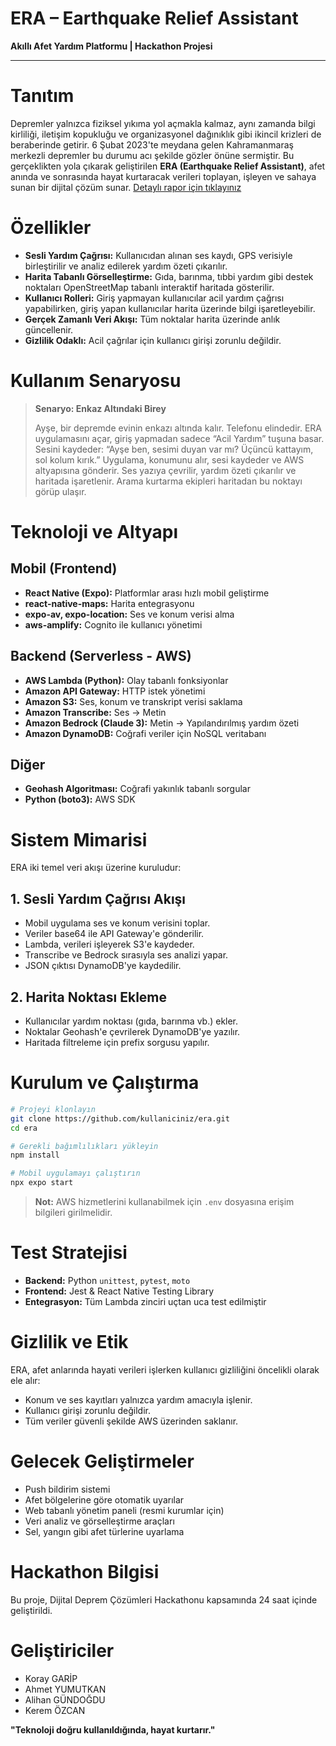 # ERA – Earthquake Relief Assistant

**Akıllı Afet Yardım Platformu | Hackathon Projesi**

---

# Tanıtım

Depremler yalnızca fiziksel yıkıma yol açmakla kalmaz, aynı zamanda bilgi kirliliği, iletişim kopukluğu ve organizasyonel dağınıklık gibi ikincil krizleri de beraberinde getirir. 6 Şubat 2023'te meydana gelen Kahramanmaraş merkezli depremler bu durumu acı şekilde gözler önüne sermiştir. Bu gerçeklikten yola çıkarak geliştirilen **ERA (Earthquake Relief Assistant)**, afet anında ve sonrasında hayat kurtaracak verileri toplayan, işleyen ve sahaya sunan bir dijital çözüm sunar. [Detaylı rapor için tıklayınız](https://github.com/korayga/ERA/blob/main/RAPOR_v2.pdf)

# Özellikler

* **Sesli Yardım Çağrısı:** Kullanıcıdan alınan ses kaydı, GPS verisiyle birleştirilir ve analiz edilerek yardım özeti çıkarılır.
* **Harita Tabanlı Görselleştirme:** Gıda, barınma, tıbbi yardım gibi destek noktaları OpenStreetMap tabanlı interaktif haritada gösterilir.
* **Kullanıcı Rolleri:** Giriş yapmayan kullanıcılar acil yardım çağrısı yapabilirken, giriş yapan kullanıcılar harita üzerinde bilgi işaretleyebilir.
* **Gerçek Zamanlı Veri Akışı:** Tüm noktalar harita üzerinde anlık güncellenir.
* **Gizlilik Odaklı:** Acil çağrılar için kullanıcı girişi zorunlu değildir.

# Kullanım Senaryosu

> **Senaryo: Enkaz Altındaki Birey**
>
> Ayşe, bir depremde evinin enkazı altında kalır. Telefonu elindedir. ERA uygulamasını açar, giriş yapmadan sadece “Acil Yardım” tuşuna basar. Sesini kaydeder: “Ayşe ben, sesimi duyan var mı? Üçüncü kattayım, sol kolum kırık.” Uygulama, konumunu alır, sesi kaydeder ve AWS altyapısına gönderir. Ses yazıya çevrilir, yardım özeti çıkarılır ve haritada işaretlenir. Arama kurtarma ekipleri haritadan bu noktayı görüp ulaşır.

# Teknoloji ve Altyapı

## Mobil (Frontend)

* **React Native (Expo):** Platformlar arası hızlı mobil geliştirme
* **react-native-maps:** Harita entegrasyonu
* **expo-av, expo-location:** Ses ve konum verisi alma
* **aws-amplify:** Cognito ile kullanıcı yönetimi

## Backend (Serverless - AWS)

* **AWS Lambda (Python):** Olay tabanlı fonksiyonlar
* **Amazon API Gateway:** HTTP istek yönetimi
* **Amazon S3:** Ses, konum ve transkript verisi saklama
* **Amazon Transcribe:** Ses -> Metin
* **Amazon Bedrock (Claude 3):** Metin -> Yapılandırılmış yardım özeti
* **Amazon DynamoDB:** Coğrafi veriler için NoSQL veritabanı

## Diğer

* **Geohash Algoritması:** Coğrafi yakınlık tabanlı sorgular
* **Python (boto3):** AWS SDK

# Sistem Mimarisi

ERA iki temel veri akışı üzerine kuruludur:

## 1. Sesli Yardım Çağrısı Akışı

* Mobil uygulama ses ve konum verisini toplar.
* Veriler base64 ile API Gateway'e gönderilir.
* Lambda, verileri işleyerek S3'e kaydeder.
* Transcribe ve Bedrock sırasıyla ses analizi yapar.
* JSON çıktısı DynamoDB'ye kaydedilir.

## 2. Harita Noktası Ekleme

* Kullanıcılar yardım noktası (gıda, barınma vb.) ekler.
* Noktalar Geohash'e çevrilerek DynamoDB'ye yazılır.
* Haritada filtreleme için prefix sorgusu yapılır.

# Kurulum ve Çalıştırma

```bash
# Projeyi klonlayın
git clone https://github.com/kullaniciniz/era.git
cd era

# Gerekli bağımlılıkları yükleyin
npm install

# Mobil uygulamayı çalıştırın
npx expo start
```

> **Not:** AWS hizmetlerini kullanabilmek için `.env` dosyasına erişim bilgileri girilmelidir.

# Test Stratejisi

* **Backend:** Python `unittest`, `pytest`, `moto`
* **Frontend:** Jest & React Native Testing Library
* **Entegrasyon:** Tüm Lambda zinciri uçtan uca test edilmiştir

# Gizlilik ve Etik

ERA, afet anlarında hayati verileri işlerken kullanıcı gizliliğini öncelikli olarak ele alır:

* Konum ve ses kayıtları yalnızca yardım amacıyla işlenir.
* Kullanıcı girişi zorunlu değildir.
* Tüm veriler güvenli şekilde AWS üzerinden saklanır.

# Gelecek Geliştirmeler

* Push bildirim sistemi
* Afet bölgelerine göre otomatik uyarılar
* Web tabanlı yönetim paneli (resmi kurumlar için)
* Veri analiz ve görselleştirme araçları
* Sel, yangın gibi afet türlerine uyarlama

# Hackathon Bilgisi

Bu proje, Dijital Deprem Çözümleri Hackathonu kapsamında 24 saat içinde geliştirildi.

# Geliştiriciler
* Koray GARİP
* Ahmet YUMUTKAN
* Alihan GÜNDOĞDU
* Kerem ÖZCAN



**"Teknoloji doğru kullanıldığında, hayat kurtarır."**
